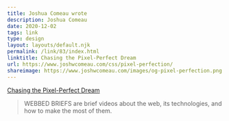 ```yaml
---
title: Joshua Comeau wrote
description: Joshua Comeau
date: 2020-12-02
tags: link
type: design
layout: layouts/default.njk
permalink: /link/83/index.html
linktitle: Chasing the Pixel-Perfect Dream
url: https://www.joshwcomeau.com/css/pixel-perfection/
shareimage: https://www.joshwcomeau.com/images/og-pixel-perfection.png
---
```


[Chasing the Pixel-Perfect Dream](https://www.joshwcomeau.com/css/pixel-perfection/)

> WEBBED BRIEFS are brief videos about the web, its technologies, and how to make the most of them.

